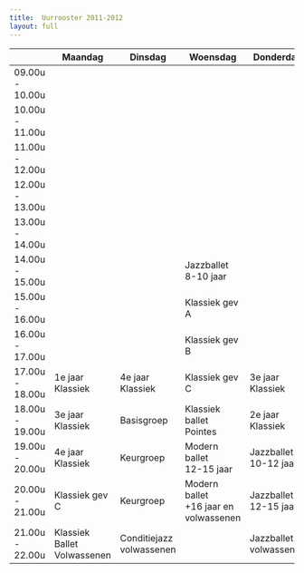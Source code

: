 ```yaml
---
title:  Uurrooster 2011-2012
layout: full
---
```

<table id="uurrooster" class="table table-striped table-bordered table-condensed">
  <thead>
    <tr>
      <th></th>
      <th>Maandag</th>
      <th>Dinsdag</th>
      <th>Woensdag</th>
      <th>Donderdag</th>
      <th>Vrijdag</th>
      <th>Zaterdag</th>
    </tr>
  </thead>
  <tbody>
    <tr>
      <td>09.00u - 10.00u</td>
      <td></td>
      <td></td>
      <td></td>
      <td></td>
      <td></td>
      <td>1e jaar Klassiek</td>
    </tr>
    <tr>
      <td>10.00u - 11.00u</td>
      <td></td>
      <td></td>
      <td></td>
      <td></td>
      <td></td>
      <td>Basisgroep</td>
    </tr>
    <tr>
      <td>11.00u - 12.00u</td>
      <td></td>
      <td></td>
      <td></td>
      <td></td>
      <td></td>
      <td>Variatieklas</td>
    </tr>
    <tr>
      <td>12.00u - 13.00u</td>
      <td></td>
      <td></td>
      <td></td>
      <td></td>
      <td></td>
      <td>Variatieklas</td>
    </tr>
    <tr>
      <td>13.00u - 14.00u</td>
      <td></td>
      <td></td>
      <td></td>
      <td></td>
      <td></td>
      <td>Kleuters <br/>4 jaar</td>
    </tr>
    <tr>
      <td>14.00u - 15.00u</td>
      <td></td>
      <td></td>
      <td>Jazzballet <br/>8-10 jaar</td>
      <td></td>
      <td></td>
      <td>Kleuters <br/>5 jaar</td>
    </tr>
    <tr>
      <td>15.00u - 16.00u</td>
      <td></td>
      <td></td>
      <td>Klassiek gev A</td>
      <td></td>
      <td></td>
      <td>Klassiek gev A</td>
    </tr>
    <tr>
      <td>16.00u - 17.00u</td>
      <td></td>
      <td></td>
      <td>Klassiek gev B</td>
      <td></td>
      <td></td>
      <td>Klassiek gev B</td>
    </tr>
    <tr>
      <td>17.00u - 18.00u</td>
      <td>1e jaar Klassiek</td>
      <td>4e jaar Klassiek</td>
      <td>Klassiek gev C</td>
      <td>3e jaar Klassiek</td>
      <td>2e jaar Klassiek</td>
      <td></td>
    </tr>
    <tr>
      <td>18.00u - 19.00u</td>
      <td>3e jaar Klassiek</td>
      <td>Basisgroep</td>
      <td>Klassiek ballet Pointes</td>
      <td>2e jaar Klassiek</td>
      <td>Basisgroep</td>
      <td></td>
    </tr>
    <tr>
      <td>19.00u - 20.00u</td>
      <td>4e jaar Klassiek</td>
      <td>Keurgroep</td>
      <td>Modern ballet <br/>12-15 jaar</td>
      <td>Jazzballet <br/>10-12 jaar</td>
      <td>Jazzballet <br/>15-18 jaar</td>
      <td></td>
    </tr>
    <tr>
      <td>20.00u - 21.00u</td>
      <td>Klassiek gev C</td>
      <td>Keurgroep</td>
      <td>Modern ballet <br/>+16 jaar en volwassenen</td>
      <td>Jazzballet <br/>12-15 jaar</td>
      <td>Keurgroep</td>
      <td></td>
    </tr>
    <tr>
      <td>21.00u - 22.00u</td>
      <td>Klassiek Ballet Volwassenen</td>
      <td>Conditiejazz volwassenen</td>
      <td></td>
      <td>Jazzballet volwassenen</td>
      <td>Jazzballet gevorderden</td>
      <td></td>
    </tr>
  </tbody>
</table>
